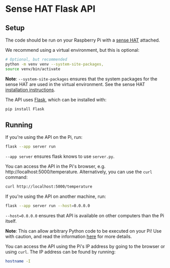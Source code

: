 # Sense HAT Flask API

## Setup

The code should be run on your Raspberry Pi with a [sense HAT](https://www.raspberrypi.com/documentation/accessories/sense-hat.html) attached.

We recommend using a virtual environment, but this is optional:
```bash
# Optional, but recommended
python -m venv venv --system-site-packages,
source venv/bin/activate
```

**Note**: `--system-site-packages` ensures that the system packages for the sense HAT are used in the virtual environment.
See the sense HAT [installation instructions](https://www.raspberrypi.com/documentation/accessories/sense-hat.html).

The API uses [Flask](https://flask.palletsprojects.com/en/3.0.x/), which can be installed with:
```bash
pip install Flask
```

## Running

If you're using the API on the Pi, run:
```bash
flask --app server run
```

`--app server` ensures flask knows to use `server.py`.

You can access the API in the Pi's browser, e.g. http://localhost:5000/temperature.
Alternatively, you can use the `curl` command:
```bash
curl http://localhost:5000/temperature
```

If you're using the API on another machine, run:
```bash
flask --app server run --host=0.0.0.0
```

`--host=0.0.0.0` ensures that API is available on other computers than the Pi itself.

**Note**: This can allow arbitrary Python code to be executed on your Pi!
Use with caution, and read the information [here](https://flask.palletsprojects.com/en/3.0.x/quickstart/) for more details.

You can access the API using the Pi's IP address by going to the browser or using `curl`.
The IP address can be found by running:
```bash
hostname -I
```
